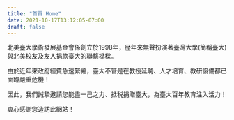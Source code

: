 ```yaml
---
title: "首頁 Home"
date: 2021-10-17T13:12:05-07:00
draft: false
---
```

北美臺大學術發展基金會係創立於1998年，歴年來無聲扮演著臺灣大學(簡稱臺大)與北美校友及友人捐款臺大的聯繫橋樑。

由於近年來政府經費急速緊縮，臺大不管是在教授延聘、人才培育、教研設備都已面臨嚴重危機！

因此，我們誠摯邀請您能盡一己之力、抵税捐贈臺大，為臺大百年教育注入活力！

衷心感謝您造訪此網站！